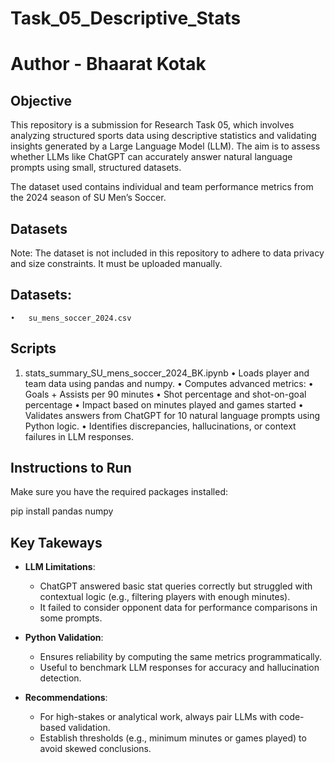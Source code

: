 # Task_05_Descriptive_Stats
# Author - Bhaarat Kotak

## Objective

This repository is a submission for Research Task 05, which involves analyzing structured sports data using descriptive statistics and validating insights generated by a Large Language Model (LLM). The aim is to assess whether LLMs like ChatGPT can accurately answer natural language prompts using small, structured datasets.

The dataset used contains individual and team performance metrics from the 2024 season of SU Men’s Soccer.

## Datasets

Note: The dataset is not included in this repository to adhere to data privacy and size constraints. It must be uploaded manually.

## Datasets:
	•	su_mens_soccer_2024.csv

## Scripts

1. stats_summary_SU_mens_soccer_2024_BK.ipynb
	•	Loads player and team data using pandas and numpy.
	•	Computes advanced metrics:
	•	Goals + Assists per 90 minutes
	•	Shot percentage and shot-on-goal percentage
	•	Impact based on minutes played and games started
	•	Validates answers from ChatGPT for 10 natural language prompts using Python logic.
	•	Identifies discrepancies, hallucinations, or context failures in LLM responses.

## Instructions to Run

Make sure you have the required packages installed:

pip install pandas numpy

## Key Takeways

- **LLM Limitations**:
  - ChatGPT answered basic stat queries correctly but struggled with contextual logic (e.g., filtering players with enough minutes).
  - It failed to consider opponent data for performance comparisons in some prompts.

- **Python Validation**:
  - Ensures reliability by computing the same metrics programmatically.
  - Useful to benchmark LLM responses for accuracy and hallucination detection.

- **Recommendations**:
  - For high-stakes or analytical work, always pair LLMs with code-based validation.
  - Establish thresholds (e.g., minimum minutes or games played) to avoid skewed conclusions.
